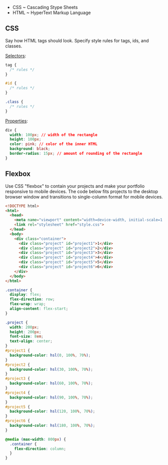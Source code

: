 - CSS ~ Cascading Stype Sheets
- HTML ~ HyperText Markup Language



## CSS

Say how HTML tags should look. Specify style rules for tags, ids, and classes.



[Selectors](https://www.w3schools.com/cssref/css_selectors.php):

```css
tag {
  /* rules */
}

#id {
  /* rules */
}

.class {
  /* rules */
}
```


[Properties](https://www.w3schools.com/cssref/index.php):

```css
div {
  width: 100px; // width of the rectangle
  height: 100px;
  color: pink; // color of the inner HTML
  background: black;
  border-radius: 15px; // amount of rounding of the rectangle
}
```



## Flexbox

Use CSS "flexbox" to contain your projects and make your portfolio responsive to mobile devices. The code below fits projects to the desktop browser window and transitions to single-column format for mobile devices.

```html
<!DOCTYPE html>
<html>
  <head>
    <meta name="viewport" content="width=device-width, initial-scale=1.0">
    <link rel="stylesheet" href="style.css">
  </head>
  <body>
    <div class="container">
      <div class="project" id="project1">1</div>
      <div class="project" id="project2">2</div>
      <div class="project" id="project3">3</div>
      <div class="project" id="project4">4</div>
      <div class="project" id="project5">5</div>
      <div class="project" id="project6">6</div>
    </div>
  </body>
</html>
```

```css
.container {
  display: flex;
  flex-direction: row;
  flex-wrap: wrap;
  align-content: flex-start;
}

.project {
  width: 200px;
  height: 200px; 
  font-size: 8em;
  text-align: center;
}
#project1 {
  background-color: hsl(0, 100%, 70%);
}
#project2 {
  background-color: hsl(30, 100%, 70%);
}
#project3 {
  background-color: hsl(60, 100%, 70%);
}
#project4 {
  background-color: hsl(90, 100%, 70%);
}
#project5 {
  background-color: hsl(120, 100%, 70%);
}
#project6 {
  background-color: hsl(180, 100%, 70%);
}

@media (max-width: 800px) {
  .container {
    flex-direction: column;
  }
}
```


